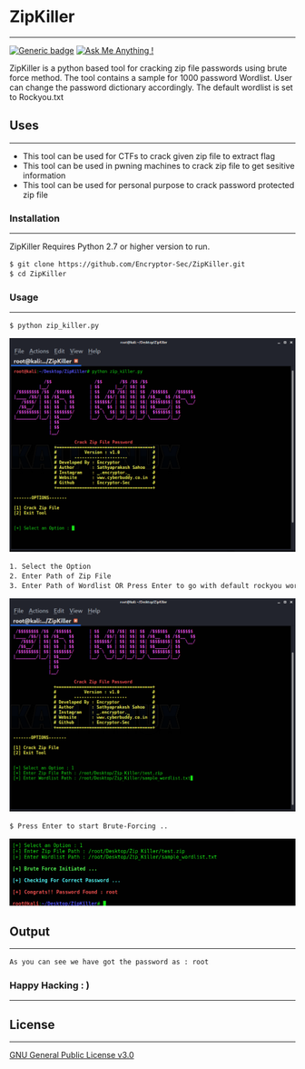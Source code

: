 # ZipKiller
----
[![Generic badge](https://img.shields.io/badge/made%20with-PYTHON-<COLOR>.svg)](https://shields.io/) [![Ask Me Anything !](https://img.shields.io/badge/version-1.0-1abc9c.svg)](https://GitHub.com/Naereen/ama)

ZipKiller is a python based tool for cracking zip file passwords using brute force method. 
The tool contains a sample for 1000 password Wordlist. User can change the password dictionary accordingly. The default wordlist is set to Rockyou.txt


## Uses
---
  - This tool can be used for CTFs to crack given zip file to extract flag
  - This tool can be used in pwning machines to crack zip file to get sesitive information
  - This tool can be used for personal purpose to crack password protected zip file



### Installation
----
ZipKiller Requires Python 2.7 or higher version to run.

```sh
$ git clone https://github.com/Encryptor-Sec/ZipKiller.git
$ cd ZipKiller
```

### Usage
---
```sh
$ python zip_killer.py
```
![Image description](https://github.com/Encryptor-Sec/ZipKiller/blob/master/Screenshots/ZipKiller-1.png)

```sh
1. Select the Option
2. Enter Path of Zip File
3. Enter Path of Wordlist OR Press Enter to go with default rockyou wordlist
```
![Image description](https://github.com/Encryptor-Sec/ZipKiller/blob/master/Screenshots/ZipKiller-2.png)


```sh
$ Press Enter to start Brute-Forcing ..
```
![Image description](https://github.com/Encryptor-Sec/ZipKiller/blob/master/Screenshots/ZipKiller-3.png)



## Output
----
```sh
As you can see we have got the password as : root
```



### Happy Hacking : )
---

## License
---
[GNU General Public License v3.0](LICENSE)





  
